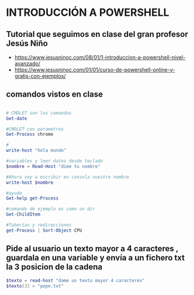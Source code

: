 # INTRODUCCIÓN A POWERSHELL

## Tutorial que seguimos en clase del gran profesor Jesús Niño
* https://www.jesusninoc.com/08/01/1-introduccion-a-powershell-nivel-avanzado/
* https://www.jesusninoc.com/01/01/curso-de-powershell-online-y-gratis-con-ejemplos/ 

## comandos vistos en clase

```powershell

# CMDLET son los comandos
Get-date 

#CMDLET con parametros
Get-Process chrome

#
write-host "hola mundo"

#variables y leer datos desde teclado
$nombre = Read-Host "dime tu nombre" 

#Ahora voy a escribir en consola nuestro nombre
write-host $nombre

#ayuda
Get-help get-Process

#comando de ejemplo es como un dir
Get-ChildItem

#Tuberías y redirecciones
get-Process | Sort-Object CPU
```

## Pide al usuario un texto mayor a 4 caracteres , guardala en una variable y envía a un fichero txt la 3 posicion de la cadena
```powershell
$texto = read-host "dame un texto mayor 4 caracteres"
$texto[3] > "pepe.txt"
```
